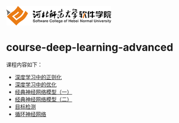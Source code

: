 ![](./images/logo.png)

# course-deep-learning-advanced

课程内容如下：

* [深度学习中的正则化](./ch01-regularization-for-deep-learning/01.pdf)
* [深度学习中的优化](./ch02-optimization-for-training-deep-models/02.pdf)
* [经典神经网络模型（一）](./ch03-classical-model_01/03.pdf)
* [经典神经网络模型（二）](./ch04-classical-model_02/04.pdf)
* [目标检测](./ch05-object-detection/05.pdf)
* [循环神经网络](./ch06-recurrent-neural-network/06.pdf)

